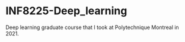# INF8225-Deep_learning

Deep learning graduate course that I took at Polytechnique Montreal in 2021.
